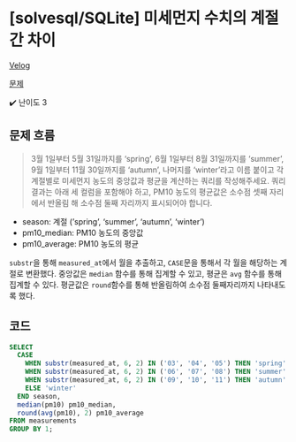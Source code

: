 # [solvesql/SQLite] 미세먼지 수치의 계절간 차이

[Velog](https://velog.io/@semoon/solvesqlSQLite-미세먼지-수치의-계절간-차이)

[문제](https://solvesql.com/problems/finedust-seasonal-summary/)

✔️ 난이도 3

## 문제 흐름
> 3월 1일부터 5월 31일까지를 ‘spring’, 6월 1일부터 8월 31일까지를 ‘summer’, 9월 1일부터 11월 30일까지를 ‘autumn’, 나머지를 ‘winter’라고 이름 붙이고 각 계절별로 미세먼지 농도의 중앙값과 평균을 계산하는 쿼리를 작성해주세요.
쿼리 결과는 아래 세 컬럼을 포함해야 하고, PM10 농도의 평균값은 소수점 셋째 자리에서 반올림 해 소수점 둘째 자리까지 표시되어야 합니다.
- season: 계절 (’spring’, ‘summer’, ‘autumn’, ‘winter’)
- pm10_median: PM10 농도의 중앙값
- pm10_average: PM10 농도의 평균

`substr`을 통해 `measured_at`에서 월을 추출하고,
`CASE`문을 통해서 각 월을 해당하는 계절로 변환했다.
중앙값은 `median` 함수를 통해 집계할 수 있고,
평균은 `avg` 함수를 통해 집계할 수 있다.
평균값은 `round`함수를 통해 반올림하여 소수점 둘째자리까지 나타내도록 했다.

## 코드
```sql
SELECT
  CASE
    WHEN substr(measured_at, 6, 2) IN ('03', '04', '05') THEN 'spring'
    WHEN substr(measured_at, 6, 2) IN ('06', '07', '08') THEN 'summer'
    WHEN substr(measured_at, 6, 2) IN ('09', '10', '11') THEN 'autumn'
    ELSE 'winter'
  END season,
  median(pm10) pm10_median,
  round(avg(pm10), 2) pm10_average
FROM measurements
GROUP BY 1;
```
